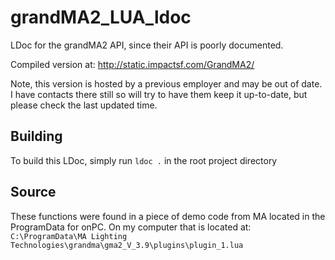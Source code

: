 # grandMA2_LUA_ldoc
LDoc for the grandMA2 API, since their API is poorly documented.

Compiled version at:
http://static.impactsf.com/GrandMA2/

Note, this version is hosted by a previous employer and may be out of date.  I have contacts there still so will try to have them keep it up-to-date, but please check the last updated time.


## Building

To build this LDoc, simply run `ldoc .` in the root project directory

## Source

These functions were found in a piece of demo code from MA located in the ProgramData for onPC.  On my computer that is located at:
`C:\ProgramData\MA Lighting Technologies\grandma\gma2_V_3.9\plugins\plugin_1.lua`
